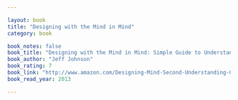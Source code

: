 ```yaml
---

layout: book
title: "Designing with the Mind in Mind"
category: book

book_notes: false
book_title: "Designing with the Mind in Mind: Simple Guide to Understanding User Interface Design Guidelines"
book_author: "Jeff Johnson"
book_rating: 7
book_link: "http://www.amazon.com/Designing-Mind-Second-Understanding-Guidelines/dp/0124079148/"
book_read_year: 2013

---
```

